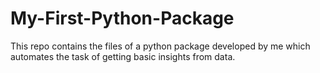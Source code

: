# My-First-Python-Package
This repo contains the files of a python package developed by me which automates the task of getting basic insights from data. 
